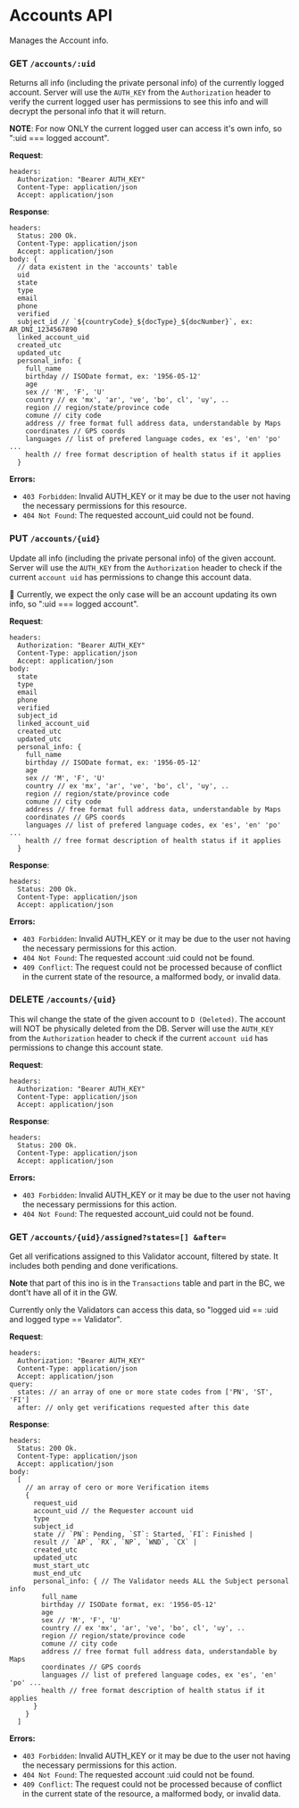 
# Accounts API

Manages the Account info.

### GET `/accounts/:uid`

Returns all info (including the private personal info) of the currently logged account. Server will use the `AUTH_KEY` from the `Authorization` header to verify the current logged user has permissions to see this info and will decrypt the personal info that it will return.

**NOTE**: For now ONLY the current logged user can access it's own info, so ":uid === logged account". 

**Request**: 
~~~
headers:
  Authorization: "Bearer AUTH_KEY"
  Content-Type: application/json
  Accept: application/json
~~~

**Response**: 
~~~
headers:
  Status: 200 Ok. 
  Content-Type: application/json
  Accept: application/json
body: { 
  // data existent in the 'accounts' table
  uid
  state
  type
  email
  phone
  verified
  subject_id // `${countryCode}_${docType}_${docNumber}`, ex: AR_DNI_1234567890
  linked_account_uid
  created_utc
  updated_utc
  personal_info: {
    full_name
    birthday // ISODate format, ex: '1956-05-12'
    age
    sex // 'M', 'F', 'U'
    country // ex 'mx', 'ar', 've', 'bo', cl', 'uy', ..
    region // region/state/province code 
    comune // city code 
    address // free format full address data, understandable by Maps 
    coordinates // GPS coords
    languages // list of prefered language codes, ex 'es', 'en' 'po' ...
    health // free format description of health status if it applies
  }
~~~

**Errors:**
- `403 Forbidden`:  Invalid AUTH_KEY or it may be due to the user not having the necessary permissions for this resource.
- `404 Not Found`: The requested account_uid could not be found.

### PUT `/accounts/{uid}`

Update all info (including the private personal info) of the given account. Server will use the `AUTH_KEY` from the `Authorization` header to check if the current `account uid` has permissions to change this account data. 

:eyes: Currently, we expect the only case will be an account updating its own info, so ":uid === logged account". 

**Request**: 
~~~
headers:
  Authorization: "Bearer AUTH_KEY"
  Content-Type: application/json
  Accept: application/json
body:
  state
  type
  email
  phone
  verified
  subject_id
  linked_account_uid
  created_utc
  updated_utc
  personal_info: {
    full_name
    birthday // ISODate format, ex: '1956-05-12'
    age
    sex // 'M', 'F', 'U'
    country // ex 'mx', 'ar', 've', 'bo', cl', 'uy', ..
    region // region/state/province code 
    comune // city code 
    address // free format full address data, understandable by Maps 
    coordinates // GPS coords
    languages // list of prefered language codes, ex 'es', 'en' 'po' ...
    health // free format description of health status if it applies
  }
~~~

**Response**: 
~~~
headers:
  Status: 200 Ok. 
  Content-Type: application/json
  Accept: application/json
~~~

**Errors:**
- `403 Forbidden`:  Invalid AUTH_KEY or it may be due to the user not having the necessary permissions for this action.
- `404 Not Found`: The requested account :uid could not be found.
- `409 Conflict`: The request could not be processed because of conflict in the current state of the resource, a malformed body, or invalid data.

### DELETE `/accounts/{uid}`

This wil change the state of the given account to `D (Deleted)`. The account will NOT be physically deleted from the DB. Server will use the `AUTH_KEY` from the `Authorization` header to check if the current `account uid` has permissions to change this account state. 

**Request**: 
~~~
headers:
  Authorization: "Bearer AUTH_KEY"
  Content-Type: application/json
  Accept: application/json
~~~

**Response**: 
~~~
headers:
  Status: 200 Ok. 
  Content-Type: application/json
  Accept: application/json
~~~

**Errors:**
- `403 Forbidden`:  Invalid AUTH_KEY or it may be due to the user not having the necessary permissions for this action.
- `404 Not Found`: The requested account_uid could not be found.



### GET `/accounts/{uid}/assigned?states=[] &after=`

Get all verifications assigned to this Validator account, filtered by state. It includes both pending and done verifications.  

**Note** that part of this ino is in the `Transactions` table and part in the BC, we dont't have all of it in the GW.

Currently only the Validators can access this data, so "logged uid == :uid and logged type == Validator". 

**Request**: 
~~~
headers:
  Authorization: "Bearer AUTH_KEY"
  Content-Type: application/json
  Accept: application/json
query:
  states: // an array of one or more state codes from ['PN', 'ST', 'FI']
  after: // only get verifications requested after this date
~~~

**Response**: 
~~~
headers:
  Status: 200 Ok. 
  Content-Type: application/json
  Accept: application/json
body: 
  [ 
    // an array of cero or more Verification items
    {
      request_uid
      account_uid // the Requester account uid
      type 
      subject_id 
      state // `PN`: Pending, `ST`: Started, `FI`: Finished |
      result // `AP`, `RX`, `NP`, `WND`, `CX` |
      created_utc
      updated_utc
      must_start_utc
      must_end_utc
      personal_info: { // The Validator needs ALL the Subject personal info
        full_name
        birthday // ISODate format, ex: '1956-05-12'
        age
        sex // 'M', 'F', 'U'
        country // ex 'mx', 'ar', 've', 'bo', cl', 'uy', ..
        region // region/state/province code 
        comune // city code 
        address // free format full address data, understandable by Maps 
        coordinates // GPS coords
        languages // list of prefered language codes, ex 'es', 'en' 'po' ...
        health // free format description of health status if it applies
      }
    }
  ]
~~~

**Errors:**
- `403 Forbidden`:  Invalid AUTH_KEY or it may be due to the user not having the necessary permissions for this action.
- `404 Not Found`: The requested account :uid could not be found.
- `409 Conflict`: The request could not be processed because of conflict in the current state of the resource, a malformed body, or invalid data.
